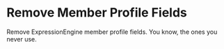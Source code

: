 Remove Member Profile Fields
============================

Remove ExpressionEngine member profile fields. You know, the ones you never use.

